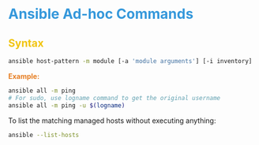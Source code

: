 &nbsp;

# <span style="color: rgb(53, 152, 219);">Ansible Ad-hoc Commands</span>

## <span style="color: rgb(241, 196, 15);">Syntax</span>

```bash
ansible host-pattern -m module [-a 'module arguments'] [-i inventory]

```

<span style="color: rgb(230, 126, 35);">**Example:**</span>

```bash
ansible all -m ping
# For sudo, use logname command to get the original username
ansible all -m ping -u $(logname)

```

To list the matching managed hosts without executing anything:

```bash
ansible --list-hosts
```

